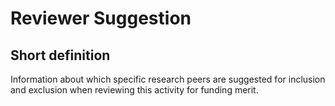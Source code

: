 # Reviewer Suggestion
## Short definition
Information about which specific research peers are suggested for inclusion and exclusion when reviewing this activity for funding merit.
